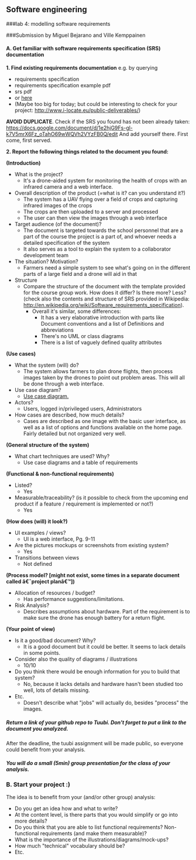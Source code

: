 ## Software engineering 

###lab 4: modelling software requirements

###Submission by Miguel Bejarano and Ville Kemppainen

#### A. Get familiar with software requirements specification (SRS) documentation

**1. Find existing requirements documentation** e.g. by querying
 * requirements specification
 * requirements specification example pdf
 * srs pdf
 * or [here](https://gist.github.com/OAlm/f1d18c17687ba28d4b5b)
 * (Maybe too big for today; but could be interesting to check for your project: http://www.i-locate.eu/public-deliverables/)

**AVOID DUPLICATE**. Check if the SRS you found has not been already taken: https://docs.google.com/document/d/1e2hjG9Fs-gl-k7V5mrX6Fz_oTahO69wWQVh2VYzFB0Q/edit And add yourself there. First come, first served. 

**2. Report the following things related to the document you found:**
 
  **(Introduction)**
* What is the project?
  * It's a drone-aided system for monitoring the health of crops with an infrared camera and a web interface.
* Overall description of the product (=what is it? can you understand it?)
  * The system has a UAV flying over a field of crops and capturing infrared images of the crops
  * The crops are then uploaded to a server and processed
  * The user can then view the images through a web interface
* Target audience (of the document)?
  * The document is targeted towards the school personnel that are a part of the course the project is a part of, and whoever needs a detailed specification of the system
  * It also serves as a tool to explain the system to a collaborator development team
* The situation? Motivation?
  * Farmers need a simple system to see what's going on in the different parts of a large field and a drone will aid in that
* Structure
  * Compare the structure of the document with the template provided for the course group work. How does it differ? Is there more? Less? (check also the contents and structure of SRS provided in Wikipedia:   http://en.wikipedia.org/wiki/Software_requirements_specification).
    * Overall it's similar, some differences: 
      * It has a very elaborative introduction with parts like Document conventions and a list of Definitions and abbreviations
      * There's no UML or class diagrams
      * There is a list of vaguely defined quality attributes

**(Use cases)**
* What the system (will) do?
  * The system allows farmers to plan drone flights, then process images taken by the drones to point out problem areas. This will all be done through a web interface.
* Use case diagram?
  * [Use case diagram.](http://i.imgur.com/N9JHDpY.png)
* Actors?
  * Users, logged in/privileged users, Administrators
* How cases are described, how much details?
  * Cases are described as one image with the basic user interface, as well as a list of options and functions available on the home page. Fairly detailed but not organized very well.


**(General structure of the system)**
* What chart techniques are used? Why?
  * Use case diagrams and a table of requirements

**(Functional & non-functional requirements)**
* Listed?
  * Yes
* Measurable/traceability? (is it possible to check from the upcoming end product if a feature / requirement is implemented or not?)
  * Yes

**(How does (will) it look?)**
* UI examples / views?
  * UI is a web interface, Pg. 9-11
* Are the pictures mockups or screenshots from existing system?
  * Yes
* Transitions between views
  * Not defined

**(Process model? [might not exist, some times in a separate document called â€˜project planâ€™])**
* Allocation of resources / budget?
  * Has performance suggestions/limitations.
* Risk Analysis?
  * Describes assumptions about hardware. Part of the requirement is to make sure the drone has enough battery for a return flight.

**(Your point of view)**
* Is it a good/bad document? Why?
  * It is a good document but it could be better. It seems to lack details in some points.
* Consider also the quality of diagrams / illustrations
  * 10/10
* Do you think there would be enough information for you to build that system?
  * No, because it lacks details and hardware hasn't been studied too well, lots of details missing.
* Etc.
  * Doesn't describe what "jobs" will actually do, besides "process" the images.

##### Return a link of your github repo to Tuubi. Don't forget to put a link to the document you analyzed. 

After the deadline, the tuubi assignment will be made public, so everyone could benefit from your analysis.

##### You will do a small (5min) group presentation for the class of your analysis.

### B. Start your project :)

The idea is to benefit from your (and/or other group) analysis:
* Do you get an idea how and what to write?
* At the content level, is there parts that you would simplify or go into more details?
* Do you think that you are able to list functional requirements? Non-functional requirements (and make them measurable)?
* What is the importance of the illustrations/diagrams/mock-ups?
* How much "technical" vocabulary should be?
* Etc.
